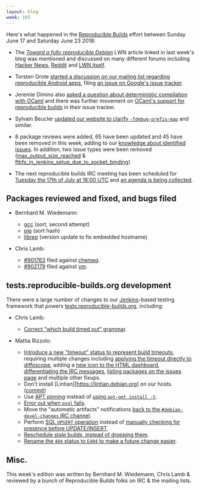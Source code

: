 ```yaml
---
layout: blog
week: 165
---
```


Here's what happened in the [Reproducible Builds](https://reproducible-builds.org) effort between Sunday June 17 and Saturday June 23 2018:

* The [*Toward a fully reproducible Debian*](https://lwn.net/SubscriberLink/757118/f2f894279576c348/) LWN article linked in last week's blog was mentioned and discussed on many different forums including [Hacker News](https://news.ycombinator.com/item?id=17353371), [Reddit](https://www.reddit.com/r/linux/comments/8sij70/toward_a_fully_reproducible_debian/) and [LWN itself](https://lwn.net/Articles/757118/#Comments).

* Torsten Grote [started a discussion on our mailing list regarding reproducible Android apps](https://lists.reproducible-builds.org/pipermail/rb-general/2018-June/001027.html), filing [an issue on Google's issue tracker](https://issuetracker.google.com/issues/110237303).

* Jeremie Dimino also [asked a question about deterministic compilation with OCaml](https://lists.reproducible-builds.org/pipermail/rb-general/2018-June/001046.html) and there was further movement on [OCaml's support for reproducible builds](https://github.com/ocaml/ocaml/pull/1515#issuecomment-398517360) in their issue tracker.

* Sylvain Beucler [updated our website to clarify `-fdebug-prefix-map`](https://salsa.debian.org/reproducible-builds/reproducible-website/commit/1dc67c2) and similar.

* 8 package reviews were added, 65 have been updated and 45 have been removed in this week, adding to our [knowledge about identified issues](https://tests.reproducible-builds.org/debian/index_issues.html). In addition, two issue types were been removed ([max\_output\_size\_reached](https://salsa.debian.org/reproducible-builds/reproducible-notes/commit/f0c76fa3) & [ftbfs\_in\_jenkins\_setup\_due\_to\_socket\_binding](https://salsa.debian.org/reproducible-builds/reproducible-notes/commit/fd229d4))

* The next reproducible builds IRC meeting has been scheduled for [Tuesday the 17th of July at 16:00 UTC](http://time.is/compare/1600_17_Jul_2018_in_UTC) and [an agenda is being collected](https://pad.riseup.net/p/reproducible-irc-meeting-13).


Packages reviewed and fixed, and bugs filed
-------------------------------------------

* Bernhard M. Wiedemann:

    * [gcc](https://gcc.gnu.org/ml/gcc-patches/2018-06/msg01115.html) (sort, second attempt)
    * [pip](https://github.com/pypa/pip/pull/5525) (sort hash)
    * [librep](https://build.opensuse.org/request/show/618654) (version update to fix embedded hostname)

* Chris Lamb:

    * [#901763](https://bugs.debian.org/901763) filed against [chemeq](https://tracker.debian.org/pkg/chemeq).
    * [#902179](https://bugs.debian.org/902179) filed against [vm](https://tracker.debian.org/pkg/vm).


tests.reproducible-builds.org development
-----------------------------------------

There were a large number of changes to our [Jenkins](https://jenkins.io/)-based testing framework that powers [tests.reproducible-builds.org](https://tests.reproducible-builds.org/), including:

* Chris Lamb:
    * [Correct "which build timed out" grammar](https://salsa.debian.org/qa/jenkins.debian.net/commit/30a24438).

* Mattia Rizzolo:
    * [Introduce a new "timeout" status to represent build timeouts](https://salsa.debian.org/qa/jenkins.debian.net/commit/4395f641), requiring multiple changes including [applying the timeout directly to diffoscope](https://salsa.debian.org/qa/jenkins.debian.net/commit/a903dd7b), adding a [new icon to the HTML dashboard](https://salsa.debian.org/qa/jenkins.debian.net/commit/49799666), [differentiating the IRC messages](https://salsa.debian.org/qa/jenkins.debian.net/commit/bae726d3), [listing packages on the issues page](https://salsa.debian.org/qa/jenkins.debian.net/commit/f6dfd246) and multiple other fixups.
    * Don't install [Lintian][https://lintian.debian.org] on our hosts. ([commit](https://salsa.debian.org/qa/jenkins.debian.net/commit/6f915a55))
    * Use [APT pinning](https://wiki.debian.org/AptPreferences) instead of [using `apt-get install -t`](https://salsa.debian.org/qa/jenkins.debian.net/commit/67fb58ea).
    * [Error out when `psql` fails](https://salsa.debian.org/qa/jenkins.debian.net/commit/3cb06dd7).
    * Move the "automatic artifacts" notifications [back to the `#debian-devel-changes` IRC channel](https://salsa.debian.org/qa/jenkins.debian.net/commit/0b123b98).
    * Perform [SQL `UPSERT` operation](https://wiki.postgresql.org/wiki/UPSERT) instead of [manually checking for presence before UPDATE/INSERT](https://salsa.debian.org/qa/jenkins.debian.net/commit/34570a21).
    * [Reschedule stale builds, instead of dropping them](https://salsa.debian.org/qa/jenkins.debian.net/commit/99cdf49a).
    * [Rename the `404` status to `E404` to make a future change easier](https://salsa.debian.org/qa/jenkins.debian.net/commit/ca3416d7).


Misc.
-----

This week's edition was written by Bernhard M. Wiedemann, Chris Lamb & reviewed by a bunch of Reproducible Builds folks on IRC & the mailing lists.
